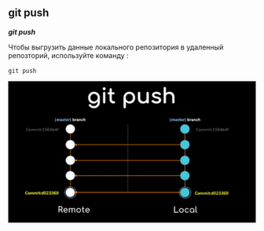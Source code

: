 ## git push

***git push***

Чтобы выгрузить данные локального репозитория в удаленный репозторий, используйте команду :

```bash=
git push
```

![](./assets/git%20push.png)
